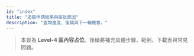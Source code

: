 ```yaml
---
id: "index"
title: "追蹤申請結果與拒批原因"
description: "查詢進度、復議與下一輪機會。"
---
```


> 本頁為 **Level-4 區內容占位**。後續將補充具體步驟、範例、下載表與常見問題。
